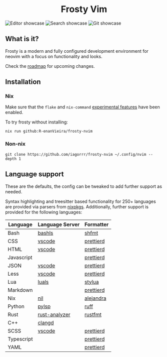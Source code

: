 <h1 align="center">Frosty Vim</h1>

![Editor showcase](https://github.com/SystematicError/frosty-vim/assets/63366086/ab4f0a59-16db-47da-8530-d32565885db8)
![Search showcase](https://github.com/SystematicError/frosty-vim/assets/63366086/d7758606-91b1-46bd-ab93-1c4ec0b24a69)
![Git showcase](https://github.com/SystematicError/frosty-vim/assets/63366086/307e0922-a604-4b16-a4b3-6292e605bc95)

## What is it?

Frosty is a modern and fully configured development environment for neovim with a focus on functionality and looks.

Check the [roadmap](https://github.com/SystematicError/frosty-vim/issues/1) for upcoming changes.

## Installation

### Nix

Make sure that the `flake` and `nix-command` [experimental features](https://nixos.org/manual/nix/unstable/contributing/experimental-features.html) have been enabled.

To try frosty without installing:

```console
nix run github:R-enanVieira/frosty-nvim
```

### Non-nix

```console
git clone https://github.com/iagorrr/frosty-nvim ~/.config/nvim --depth 1
```

## Language support

These are the defaults, the config can be tweaked to add further support as needed.

Syntax highlighting and treesitter based functionality for 250+ languages are provided via parsers from [nixpkgs](https://search.nixos.org/packages?channel=unstable&query=vimPlugins.nvim-treesitter-parsers).
Additionally, further support is provided for the following languages:

| Language   | Language Server                                                   | Formatter                                             |
| ---------- | ----------------------------------------------------------------- | ----------------------------------------------------- |
| Bash       | [bashls](https://github.com/bash-lsp/bash-language-server)        | [shfmt](https://github.com/mvdan/sh)                  |
| CSS        | [vscode](https://github.com/hrsh7th/vscode-langservers-extracted) | [prettierd](https://github.com/fsouza/prettierd)      |
| HTML       | [vscode](https://github.com/hrsh7th/vscode-langservers-extracted) | [prettierd](https://github.com/fsouza/prettierd)      |
| Javascript |                                                                   | [prettierd](https://github.com/fsouza/prettierd)      |
| JSON       | [vscode](https://github.com/hrsh7th/vscode-langservers-extracted) | [prettierd](https://github.com/fsouza/prettierd)      |
| Less       | [vscode](https://github.com/hrsh7th/vscode-langservers-extracted) | [prettierd](https://github.com/fsouza/prettierd)      |
| Lua        | [luals](https://github.com/LuaLS/lua-language-server)             | [stylua](https://github.com/JohnnyMorganz/StyLua)     |
| Markdown   |                                                                   | [prettierd](https://github.com/fsouza/prettierd)      |
| Nix        | [nil](https://github.com/oxalica/nil)                             | [alejandra](https://github.com/kamadorueda/alejandra) |
| Python     | [pylsp](https://github.com/python-lsp/python-lsp-server/)         | [ruff](https://github.com/astral-sh/ruff)             |
| Rust       | [rust-analyzer](https://github.com/rust-lang/rust-analyzer)       | [rustfmt](https://github.com/rust-lang/rustfmt)       |
| C++        | [clangd](https://clangd.llvm.org/)                                |                                                       |
| SCSS       | [vscode](https://github.com/hrsh7th/vscode-langservers-extracted) | [prettierd](https://github.com/fsouza/prettierd)      |
| Typescript |                                                                   | [prettierd](https://github.com/fsouza/prettierd)      |
| YAML       |                                                                   | [prettierd](https://github.com/fsouza/prettierd)      |
